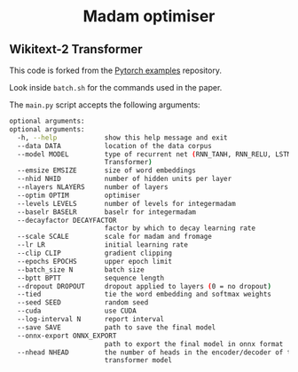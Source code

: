 <h1 align="center">
Madam optimiser
</h1>

## Wikitext-2 Transformer

This code is forked from the [Pytorch examples](https://github.com/pytorch/examples/tree/master/word_language_model) repository.

Look inside `batch.sh` for the commands used in the paper.

The `main.py` script accepts the following arguments:

```bash
optional arguments:
optional arguments:
  -h, --help            show this help message and exit
  --data DATA           location of the data corpus
  --model MODEL         type of recurrent net (RNN_TANH, RNN_RELU, LSTM, GRU,
                        Transformer)
  --emsize EMSIZE       size of word embeddings
  --nhid NHID           number of hidden units per layer
  --nlayers NLAYERS     number of layers
  --optim OPTIM         optimiser
  --levels LEVELS       number of levels for integermadam
  --baselr BASELR       baselr for integermadam
  --decayfactor DECAYFACTOR
                        factor by which to decay learning rate
  --scale SCALE         scale for madam and fromage
  --lr LR               initial learning rate
  --clip CLIP           gradient clipping
  --epochs EPOCHS       upper epoch limit
  --batch_size N        batch size
  --bptt BPTT           sequence length
  --dropout DROPOUT     dropout applied to layers (0 = no dropout)
  --tied                tie the word embedding and softmax weights
  --seed SEED           random seed
  --cuda                use CUDA
  --log-interval N      report interval
  --save SAVE           path to save the final model
  --onnx-export ONNX_EXPORT
                        path to export the final model in onnx format
  --nhead NHEAD         the number of heads in the encoder/decoder of the
                        transformer model
```
